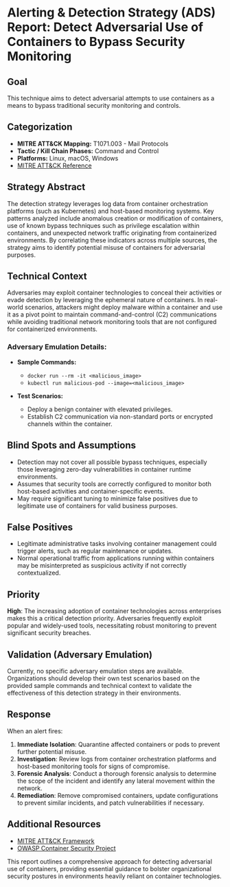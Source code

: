 # Alerting & Detection Strategy (ADS) Report: Detect Adversarial Use of Containers to Bypass Security Monitoring

## Goal
This technique aims to detect adversarial attempts to use containers as a means to bypass traditional security monitoring and controls.

## Categorization

- **MITRE ATT&CK Mapping:** T1071.003 - Mail Protocols
- **Tactic / Kill Chain Phases:** Command and Control
- **Platforms:** Linux, macOS, Windows
- [MITRE ATT&CK Reference](https://attack.mitre.org/techniques/T1071/003)

## Strategy Abstract
The detection strategy leverages log data from container orchestration platforms (such as Kubernetes) and host-based monitoring systems. Key patterns analyzed include anomalous creation or modification of containers, use of known bypass techniques such as privilege escalation within containers, and unexpected network traffic originating from containerized environments. By correlating these indicators across multiple sources, the strategy aims to identify potential misuse of containers for adversarial purposes.

## Technical Context
Adversaries may exploit container technologies to conceal their activities or evade detection by leveraging the ephemeral nature of containers. In real-world scenarios, attackers might deploy malware within a container and use it as a pivot point to maintain command-and-control (C2) communications while avoiding traditional network monitoring tools that are not configured for containerized environments.

### Adversary Emulation Details:
- **Sample Commands:**
  - `docker run --rm -it <malicious_image>`
  - `kubectl run malicious-pod --image=<malicious_image>`

- **Test Scenarios:**
  - Deploy a benign container with elevated privileges.
  - Establish C2 communication via non-standard ports or encrypted channels within the container.

## Blind Spots and Assumptions
- Detection may not cover all possible bypass techniques, especially those leveraging zero-day vulnerabilities in container runtime environments.
- Assumes that security tools are correctly configured to monitor both host-based activities and container-specific events.
- May require significant tuning to minimize false positives due to legitimate use of containers for valid business purposes.

## False Positives
- Legitimate administrative tasks involving container management could trigger alerts, such as regular maintenance or updates.
- Normal operational traffic from applications running within containers may be misinterpreted as suspicious activity if not correctly contextualized.

## Priority
**High**: The increasing adoption of container technologies across enterprises makes this a critical detection priority. Adversaries frequently exploit popular and widely-used tools, necessitating robust monitoring to prevent significant security breaches.

## Validation (Adversary Emulation)
Currently, no specific adversary emulation steps are available. Organizations should develop their own test scenarios based on the provided sample commands and technical context to validate the effectiveness of this detection strategy in their environments.

## Response
When an alert fires:
1. **Immediate Isolation**: Quarantine affected containers or pods to prevent further potential misuse.
2. **Investigation**: Review logs from container orchestration platforms and host-based monitoring tools for signs of compromise.
3. **Forensic Analysis**: Conduct a thorough forensic analysis to determine the scope of the incident and identify any lateral movement within the network.
4. **Remediation**: Remove compromised containers, update configurations to prevent similar incidents, and patch vulnerabilities if necessary.

## Additional Resources
- [MITRE ATT&CK Framework](https://attack.mitre.org/)
- [OWASP Container Security Project](https://owasp.org/www-project-container-security/)

This report outlines a comprehensive approach for detecting adversarial use of containers, providing essential guidance to bolster organizational security postures in environments heavily reliant on container technologies.